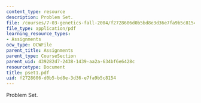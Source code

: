 ```yaml
---
content_type: resource
description: Problem Set.
file: /courses/7-03-genetics-fall-2004/f2728606d0b5bd8e3d36e7fa9b5c8154_pset1.pdf
file_type: application/pdf
learning_resource_types:
- Assignments
ocw_type: OCWFile
parent_title: Assignments
parent_type: CourseSection
parent_uid: 439282d7-2438-1439-aa2a-634bf6e6428c
resourcetype: Document
title: pset1.pdf
uid: f2728606-d0b5-bd8e-3d36-e7fa9b5c8154
---
```

Problem Set.

